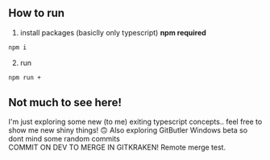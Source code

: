 ## How to run
1. install packages (basiclly only typescript) **npm required**
```sh
npm i
```
2. run
```sh
npm run +
```

## Not much to see here!
I'm just exploring some new (to me) exiting typescript concepts.. feel free to show me new shiny things! 🙃
Also exploring GitButler Windows beta so dont mind some random commits<br>
COMMIT ON DEV TO MERGE IN GITKRAKEN! Remote merge test.
